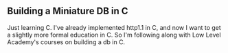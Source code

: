 ## Building a Miniature DB in C 

Just learning C.  I've already implemented http1.1 in C, and now 
I want to get a slightly more formal education in C.  So I'm following 
along with Low Level Academy's courses on building a db in C. 
